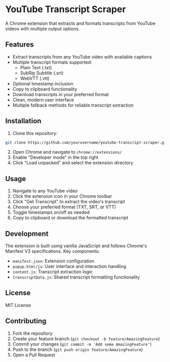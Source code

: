 # YouTube Transcript Scraper

A Chrome extension that extracts and formats transcripts from YouTube videos with multiple output options.

## Features

- Extract transcripts from any YouTube video with available captions
- Multiple transcript formats supported:
  - Plain Text (.txt)
  - SubRip Subtitle (.srt)
  - WebVTT (.vtt)
- Optional timestamp inclusion
- Copy to clipboard functionality
- Download transcripts in your preferred format
- Clean, modern user interface
- Multiple fallback methods for reliable transcript extraction

## Installation

1. Clone this repository:
```bash
git clone https://github.com/yourusername/youtube-transcript-scraper.git
```

2. Open Chrome and navigate to `chrome://extensions/`
3. Enable "Developer mode" in the top right
4. Click "Load unpacked" and select the extension directory

## Usage

1. Navigate to any YouTube video
2. Click the extension icon in your Chrome toolbar
3. Click "Get Transcript" to extract the video's transcript
4. Choose your preferred format (TXT, SRT, or VTT)
5. Toggle timestamps on/off as needed
6. Copy to clipboard or download the formatted transcript

## Development

The extension is built using vanilla JavaScript and follows Chrome's Manifest V3 specifications. Key components:

- `manifest.json`: Extension configuration
- `popup.html/js`: User interface and interaction handling
- `content.js`: Transcript extraction logic
- `transcriptData.js`: Shared transcript formatting functionality

## License

MIT License

## Contributing

1. Fork the repository
2. Create your feature branch (`git checkout -b feature/AmazingFeature`)
3. Commit your changes (`git commit -m 'Add some AmazingFeature'`)
4. Push to the branch (`git push origin feature/AmazingFeature`)
5. Open a Pull Request
